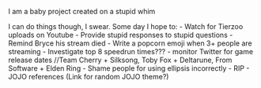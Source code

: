 I am a baby project created on a stupid whim

I can do things though, I swear.
Some day I hope to:
    - Watch for Tierzoo uploads on Youtube
    - Provide stupid responses to stupid questions
    - Remind Bryce his stream died
    - Write a popcorn emoji when 3+ people are streaming
    - Investigate top 8 speedrun times???
    - monitor Twitter for game release dates //Team Cherry + Silksong, Toby Fox + Deltarune, From Software + Elden Ring
    - Shame people for using ellipsis incorrectly
    - RIP
    - JOJO references (Link for random JOJO theme?)

